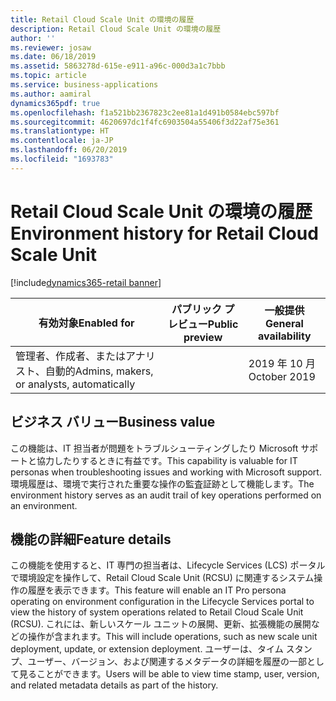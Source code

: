 ```yaml
---
title: Retail Cloud Scale Unit の環境の履歴
description: Retail Cloud Scale Unit の環境の履歴
author: ''
ms.reviewer: josaw
ms.date: 06/18/2019
ms.assetid: 5863278d-615e-e911-a96c-000d3a1c7bbb
ms.topic: article
ms.service: business-applications
ms.author: aamiral
dynamics365pdf: true
ms.openlocfilehash: f1a521bb2367823c2ee81a1d491b0584ebc597bf
ms.sourcegitcommit: 4620697dc1f4fc6903504a55406f3d22af75e361
ms.translationtype: HT
ms.contentlocale: ja-JP
ms.lasthandoff: 06/20/2019
ms.locfileid: "1693783"
---
```

# <a name="environment-history-for-retail-cloud-scale-unit"></a><span data-ttu-id="de095-103">Retail Cloud Scale Unit の環境の履歴</span><span class="sxs-lookup"><span data-stu-id="de095-103">Environment history for Retail Cloud Scale Unit</span></span>
[!include[dynamics365-retail banner](../includes/dynamics365-retail.md)]

| <span data-ttu-id="de095-104">有効対象</span><span class="sxs-lookup"><span data-stu-id="de095-104">Enabled for</span></span>    |  <span data-ttu-id="de095-105">パブリック プレビュー</span><span class="sxs-lookup"><span data-stu-id="de095-105">Public preview</span></span> | <span data-ttu-id="de095-106">一般提供</span><span class="sxs-lookup"><span data-stu-id="de095-106">General availability</span></span> | 
| ---------- | ---------- |---------- |
|<span data-ttu-id="de095-107">管理者、作成者、またはアナリスト、自動的</span><span class="sxs-lookup"><span data-stu-id="de095-107">Admins, makers, or analysts, automatically</span></span>|| <span data-ttu-id="de095-108">2019 年 10 月</span><span class="sxs-lookup"><span data-stu-id="de095-108">October 2019</span></span>|


## <a name="business-value"></a><span data-ttu-id="de095-109">ビジネス バリュー</span><span class="sxs-lookup"><span data-stu-id="de095-109">Business value</span></span>
<!-- bv start -->
<span data-ttu-id="de095-110">この機能は、IT 担当者が問題をトラブルシューティングしたり Microsoft サポートと協力したりするときに有益です。</span><span class="sxs-lookup"><span data-stu-id="de095-110">This capability is valuable for IT personas when troubleshooting issues and working with Microsoft support.</span></span> <span data-ttu-id="de095-111">環境履歴は、環境で実行された重要な操作の監査証跡として機能します。</span><span class="sxs-lookup"><span data-stu-id="de095-111">The environment history serves as an audit trail of key operations performed on an environment.</span></span>
<!-- bv end -->



## <a name="feature-details"></a><span data-ttu-id="de095-112">機能の詳細</span><span class="sxs-lookup"><span data-stu-id="de095-112">Feature details</span></span>
<!--feature detail start -->
<span data-ttu-id="de095-113">この機能を使用すると、IT 専門の担当者は、Lifecycle Services (LCS) ポータルで環境設定を操作して、Retail Cloud Scale Unit (RCSU) に関連するシステム操作の履歴を表示できます。</span><span class="sxs-lookup"><span data-stu-id="de095-113">This feature will enable an IT Pro persona operating on environment configuration in the Lifecycle Services portal to view the history of system operations related to Retail Cloud Scale Unit (RCSU).</span></span> <span data-ttu-id="de095-114">これには、新しいスケール ユニットの展開、更新、拡張機能の展開などの操作が含まれます。</span><span class="sxs-lookup"><span data-stu-id="de095-114">This will include operations, such as new scale unit deployment, update, or extension deployment.</span></span> <span data-ttu-id="de095-115">ユーザーは、タイム スタンプ、ユーザー、バージョン、および関連するメタデータの詳細を履歴の一部として見ることができます。</span><span class="sxs-lookup"><span data-stu-id="de095-115">Users will be able to view time stamp, user, version, and related metadata details as part of the history.</span></span>
<!--feature detail end -->










